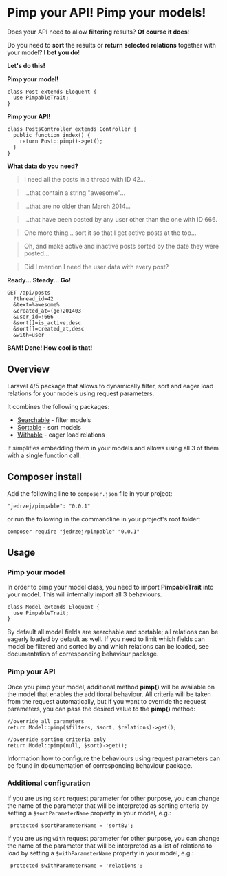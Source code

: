 # Pimp your API! Pimp your models!

Does your API need to allow **filtering** results? **Of course it does**!

Do you need to **sort** the results or **return selected relations** together with your model? **I bet you do**!

**Let's do this!**

**Pimp your model!**

    class Post extends Eloquent {
      use PimpableTrait;
    }

**Pimp your API!**

    class PostsController extends Controller {
      public function index() {
        return Post::pimp()->get();
      }
    }

**What data do you need?**

> I need all the posts in a thread with ID 42...

> ...that contain a string "awesome"...

> ...that are no older than March 2014...

> ...that have been posted by any user other than the one with ID 666.

> One more thing... sort it so that I get active posts at the top...

> Oh, and make active and inactive posts sorted by the date they were posted...

> Did I mention I need the user data with every post?

**Ready... Steady... Go!**

    GET /api/posts
      ?thread_id=42
      &text=%awesome%
      &created_at=(ge)201403
      &user_id=!666
      &sort[]=is_active,desc
      &sort[]=created_at,desc
      &with=user

**BAM! Done! How cool is that!**

## Overview

Laravel 4/5 package that allows to dynamically filter, sort and eager load relations for your models using request parameters.

It combines the following packages:

- [Searchable](https://github.com/jedrzej/searchable) - filter models
- [Sortable](https://github.com/jedrzej/sortable) - sort models
- [Withable](https://github.com/jedrzej/withable) - eager load relations

It simplifies embedding them in your models and allows using all 3 of them with a single function call.

## Composer install

Add the following line to `composer.json` file in your project:

    "jedrzej/pimpable": "0.0.1"

or run the following in the commandline in your project's root folder:

    composer require "jedrzej/pimpable" "0.0.1"

## Usage

### Pimp your model
In order to pimp your model class, you need to import **PimpableTrait** into your model. This will internally import all 3 behaviours.

    class Model extends Eloquent {
      use PimpableTrait;
    }

By default all model fields are searchable and sortable; all relations can be eagerly loaded by default as well.
If you need to limit which fields can model be filtered and sorted by and which relations can be loaded, see documentation
of corresponding behaviour package.

### Pimp your API

Once you pimp your model, additional method **pimp()** will be available on the model that enables the additional behaviour.
All criteria will be taken from the request automatically, but if you want to override the request parameters, you can
pass the desired value to the **pimp()** method:

    //override all parameters
    return Model::pimp($filters, $sort, $relations)->get();

    //override sorting criteria only
    return Model::pimp(null, $sort)->get();

Information how to configure the behaviours using request parameters can be found in documentation of corresponding behaviour package.

### Additional configuration
 If you are using `sort` request parameter for other purpose, you can change the name of the parameter that will be
 interpreted as sorting criteria by setting a `$sortParameterName` property in your model, e.g.:

     protected $sortParameterName = 'sortBy';

 If you are using `with` request parameter for other purpose, you can change the name of the parameter that will be
  interpreted as a list of relations to load by setting a `$withParameterName` property in your model, e.g.:

     protected $withParameterName = 'relations';